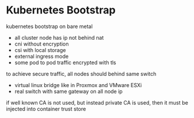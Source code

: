 # Kubernetes Bootstrap

kubernetes bootstrap on bare metal
- all cluster node has ip not behind nat
- cni without encryption
- csi with local storage
- external ingress mode
- some pod to pod traffic encrypted with tls

to achieve secure traffic, all nodes should behind same switch
- virtual linux bridge like in Proxmox and VMware ESXi
- real switch with same gateway on all node ip

if well known CA is not used, but instead private CA is used, then it must be injected into container trust store
